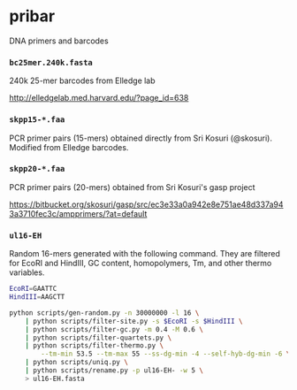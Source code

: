 # pribar

DNA primers and barcodes


### `bc25mer.240k.fasta`

240k 25-mer barcodes from Elledge lab

http://elledgelab.med.harvard.edu/?page_id=638


### `skpp15-*.faa`

PCR primer pairs (15-mers) obtained directly from Sri Kosuri (@skosuri).
Modified from Elledge barcodes.


### `skpp20-*.faa`

PCR primer pairs (20-mers) obtained from Sri Kosuri's gasp project

https://bitbucket.org/skosuri/gasp/src/ec3e33a0a942e8e751ae48d337a943a3710fec3c/ampprimers/?at=default


### `ul16-EH`

Random 16-mers generated with the following command.  They are filtered for
EcoRI and HindIII, GC content, homopolymers, Tm, and other thermo variables.

```bash
EcoRI=GAATTC
HindIII=AAGCTT

python scripts/gen-random.py -n 30000000 -l 16 \
    | python scripts/filter-site.py -s $EcoRI -s $HindIII \
    | python scripts/filter-gc.py -m 0.4 -M 0.6 \
    | python scripts/filter-quartets.py \
    | python scripts/filter-thermo.py \
        --tm-min 53.5 --tm-max 55 --ss-dg-min -4 --self-hyb-dg-min -6 \
    | python scripts/uniq.py \
    | python scripts/rename.py -p ul16-EH- -w 5 \
    > ul16-EH.fasta
```





